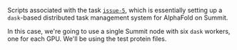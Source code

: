 Scripts associated with the task 
[`issue-5`](https://github.com/BSDExabio/PSP/issues/5), which is essentially
setting up a `dask`-based distributed task management system for AlphaFold
on Summit.

In this case, we're going to use a single Summit node with six `dask` workers,
one for each GPU.  We'll be using the test protein files.
